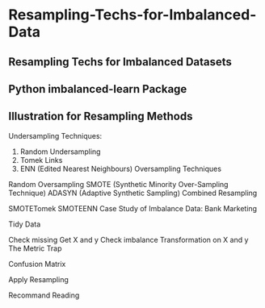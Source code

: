 # Resampling-Techs-for-Imbalanced-Data

## Resampling Techs for Imbalanced Datasets
## Python imbalanced-learn Package
## Illustration for Resampling Methods

Undersampling Techniques:
  1. Random Undersampling
  2. Tomek Links
  3. ENN (Edited Nearest Neighbours)
Oversampling Techniques

Random Oversampling
SMOTE (Synthetic Minority Over-Sampling Technique)
ADASYN (Adaptive Synthetic Sampling)
Combined Resampling

SMOTETomek
SMOTEENN
Case Study of Imbalance Data: Bank Marketing

Tidy Data

Check missing
Get X and y
Check imbalance
Transformation on X and y
The Metric Trap

Confusion Matrix

Apply Resampling

Recommand Reading
